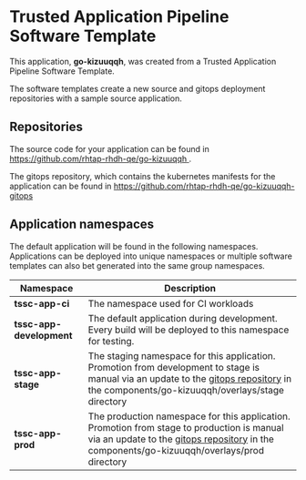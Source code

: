 # Trusted Application Pipeline Software Template

This application, **go-kizuuqqh**, was created from a Trusted Application Pipeline Software Template.

The software templates create a new source and gitops deployment repositories with a sample source application. 

## Repositories

The source code for your application can be found in [https://github.com/rhtap-rhdh-qe/go-kizuuqqh ](https://github.com/rhtap-rhdh-qe/go-kizuuqqh ).
 
The gitops repository, which contains the kubernetes manifests for the application can be found in 
[https://github.com/rhtap-rhdh-qe/go-kizuuqqh-gitops ](https://github.com/rhtap-rhdh-qe/go-kizuuqqh-gitops ) 

## Application namespaces 

The default application will be found in the following namespaces. Applications can be deployed into unique namespaces or multiple software templates can also bet generated into the same group namespaces.  

|  Namespace   |  Description   |  
| -------- | -------- |
| **tssc-app-ci** | The namespace used for CI workloads |
| **tssc-app-development** | The default application during development. Every build will be deployed to this namespace for testing. |
| **tssc-app-stage** | The staging namespace for this application. Promotion from development to stage is manual via an update to the [gitops repository](https://github.com/rhtap-rhdh-qe/go-kizuuqqh-gitops ) in the components/go-kizuuqqh/overlays/stage directory |
| **tssc-app-prod** | The production namespace for this application. Promotion from stage to production is manual via an update to the [gitops repository](https://github.com/rhtap-rhdh-qe/go-kizuuqqh-gitops ) in the components/go-kizuuqqh/overlays/prod directory |